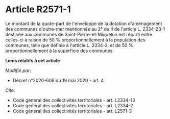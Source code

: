 # Article R2571-1

Le montant de la quote-part de l'enveloppe de la dotation d'aménagement des communes d'outre-mer mentionnée au 2° du II de
l'article L. 2334-23-1 destinée aux communes de Saint-Pierre-et-Miquelon est réparti entre celles-ci à raison de 50 %
proportionnellement à la population des communes, telle que définie à l'article L. 2334-2, et de 50 % proportionnellement à
la superficie des communes.

**Liens relatifs à cet article**

_Modifié par_:

  - Décret n°2020-606 du 19 mai 2020 - art. 4

_Cite_:

  - Code général des collectivités territoriales - art. L2334-13
  - Code général des collectivités territoriales - art. L2334-2
  - Code général des collectivités territoriales - art. L2571-3
